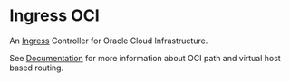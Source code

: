 # Ingress OCI

An [Ingress][0] Controller for Oracle Cloud Infrastructure.

See [Documentation][1] for more information about OCI path and virtual host based routing.

[0]: https://kubernetes.io/docs/concepts/services-networking/ingress/
[1]: https://docs.us-phoenix-1.oraclecloud.com/Content/Balance/Tasks/managingrequest.htm
